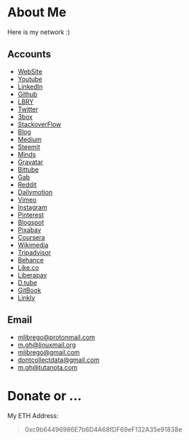 # About Me

Here is my network :)

## Accounts

* [WebSite](http://mlibre.github.io)
* [Youtube](https://www.youtube.com/c/mlibrefree)
* [LinkedIn](https://www.linkedin.com/in/mlibre)
* [Github](https://github.com/mlibre)
* [LBRY](https://lbry.tv/@mlibre:e)
* [Twitter](https://twitter.com/mlibreT)
* [3box](https://www.3box.io/0xc9b64496986e7b6d4a68fdf69ef132a35e91838e)
* [StackoverFlow](https://stackoverflow.com/users/3928320/mlibre?tab=profile)
* [Blog](https://mlibrego.wordpress.com/)
* [Medium](https://medium.com/@mlibre)
* [Steemit](https://steemit.com/@mlibregop/)
* [Minds](https://www.minds.com/mlibre)
* [Gravatar](https://en.gravatar.com/mlibrego)
* [Bittube](https://bittube.tv/profile/mlibre)
* [Gab](https://gab.com/mlibre)
* [Reddit](https://www.reddit.com/user/mlibrege/)
* [Dailymotion](https://www.dailymotion.com/mlibrego)
* [Vimeo](https://vimeo.com/mlibre)
* [Instagram](https://www.instagram.com/mlibrege/)
* [Pinterest](https://www.pinterest.com/mlibrego/)
* [Blogspot](https://mlibrego.blogspot.com)
* [Pixabay](https://pixabay.com/users/mlibre-1527788/)
* [Coursera](https://www.coursera.org/user/047d27bf0622aed97c516cbd49324729)
* [Wikimedia](https://commons.wikimedia.org/wiki/User:M.ghlibre)
* [Tripadvisor](https://www.tripadvisor.com/Profile/mlibre)
* [Behance](https://www.behance.net/mlibre)
* [Like.co](https://like.co/mlibrego)
* [Liberapay](https://liberapay.com/mlibre/)
* [D.tube](https://d.tube/#!/c/mlibregop)
* [GitBook](https://mlibre.gitbook.io)
* [Linkly](https://linkly.co/mlibre)

## Email
* mlibrego@protonmail.com
* m.gh@linuxmail.org
* mlibrego@gmail.com
* dontcollectdata@gmail.com
* m.gh@tutanota.com

# Donate or ...
My ETH Address:
> 0xc9b64496986E7b6D4A68fDF69eF132A35e91838e